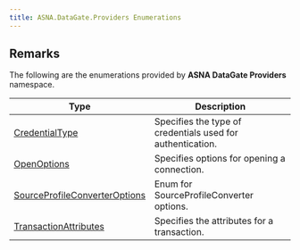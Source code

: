 ```yaml
---
title: ASNA.DataGate.Providers Enumerations
---
```


## Remarks

The following are the enumerations provided by **ASNA DataGate Providers** namespace.


| Type | Description |
| --- | --- |
| [CredentialType](/reference/datagate/datagate-providers/credential-type.html) | Specifies the type of credentials used for authentication. |
| [OpenOptions](/reference/datagate/datagate-providers/open-options.html) | Specifies options for opening a connection. |
| [SourceProfileConverterOptions](/reference/datagate/datagate-providers/source-profile-converter-options.html) | Enum for SourceProfileConverter options. |
| [TransactionAttributes](/reference/datagate/datagate-providers/transaction-attributes.html) | Specifies the attributes for a transaction. |
